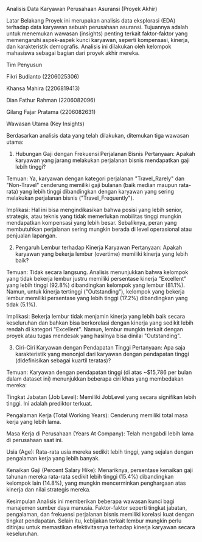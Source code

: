 Analisis Data Karyawan Perusahaan Asuransi (Proyek Akhir)

Latar Belakang
Proyek ini merupakan analisis data eksplorasi (EDA) terhadap data karyawan sebuah perusahaan asuransi. Tujuannya adalah untuk menemukan wawasan (insights) penting terkait faktor-faktor yang memengaruhi aspek-aspek kunci karyawan, seperti kompensasi, kinerja, dan karakteristik demografis. Analisis ini dilakukan oleh kelompok mahasiswa sebagai bagian dari proyek akhir mereka.

Tim Penyusun 

Fikri Budianto (2206025306)

Khansa Mahira (2206819413)

Dian Fathur Rahman (2206082096)

Gilang Fajar Pratama (2206082631)

Wawasan Utama (Key Insights)

Berdasarkan analisis data yang telah dilakukan, ditemukan tiga wawasan utama:

1. Hubungan Gaji dengan Frekuensi Perjalanan Bisnis
Pertanyaan: Apakah karyawan yang jarang melakukan perjalanan bisnis mendapatkan gaji lebih tinggi?

Temuan: Ya, karyawan dengan kategori perjalanan "Travel_Rarely" dan "Non-Travel" cenderung memiliki gaji bulanan (baik median maupun rata-rata) yang lebih tinggi dibandingkan dengan karyawan yang sering melakukan perjalanan bisnis ("Travel_Frequently").

Implikasi: Hal ini bisa mengindikasikan bahwa posisi yang lebih senior, strategis, atau teknis yang tidak memerlukan mobilitas tinggi mungkin mendapatkan kompensasi yang lebih besar. Sebaliknya, peran yang membutuhkan perjalanan sering mungkin berada di level operasional atau penjualan lapangan.

2. Pengaruh Lembur terhadap Kinerja Karyawan
Pertanyaan: Apakah karyawan yang bekerja lembur (overtime) memiliki kinerja yang lebih baik?

Temuan: Tidak secara langsung. Analisis menunjukkan bahwa kelompok yang tidak bekerja lembur justru memiliki persentase kinerja "Excellent" yang lebih tinggi (92.8%) dibandingkan kelompok yang lembur (81.1%). Namun, untuk kinerja tertinggi ("Outstanding"), kelompok yang bekerja lembur memiliki persentase yang lebih tinggi (17.2%) dibandingkan yang tidak (5.1%).

Implikasi: Bekerja lembur tidak menjamin kinerja yang lebih baik secara keseluruhan dan bahkan bisa berkorelasi dengan kinerja yang sedikit lebih rendah di kategori "Excellent". Namun, lembur mungkin terkait dengan proyek atau tugas mendesak yang hasilnya bisa dinilai "Outstanding".

3. Ciri-Ciri Karyawan dengan Pendapatan Tinggi
Pertanyaan: Apa saja karakteristik yang menonjol dari karyawan dengan pendapatan tinggi (didefinisikan sebagai kuartil teratas)?

Temuan: Karyawan dengan pendapatan tinggi (di atas ~$15,786 per bulan dalam dataset ini) menunjukkan beberapa ciri khas yang membedakan mereka:

Tingkat Jabatan (Job Level): Memiliki JobLevel yang secara signifikan lebih tinggi. Ini adalah prediktor terkuat.

Pengalaman Kerja (Total Working Years): Cenderung memiliki total masa kerja yang lebih lama.

Masa Kerja di Perusahaan (Years At Company): Telah mengabdi lebih lama di perusahaan saat ini.

Usia (Age): Rata-rata usia mereka sedikit lebih tinggi, yang sejalan dengan pengalaman kerja yang lebih banyak.

Kenaikan Gaji (Percent Salary Hike): Menariknya, persentase kenaikan gaji tahunan mereka rata-rata sedikit lebih tinggi (15.4%) dibandingkan kelompok lain (14.8%), yang mungkin mencerminkan penghargaan atas kinerja dan nilai strategis mereka.

Kesimpulan
Analisis ini memberikan beberapa wawasan kunci bagi manajemen sumber daya manusia. Faktor-faktor seperti tingkat jabatan, pengalaman, dan frekuensi perjalanan bisnis memiliki korelasi kuat dengan tingkat pendapatan. Selain itu, kebijakan terkait lembur mungkin perlu ditinjau untuk memastikan efektivitasnya terhadap kinerja karyawan secara keseluruhan.